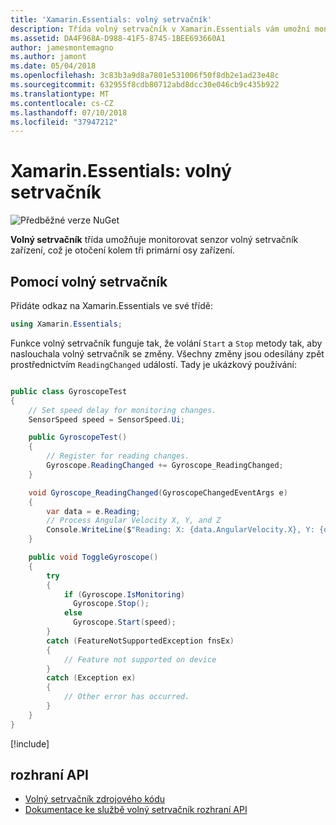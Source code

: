 ```yaml
---
title: 'Xamarin.Essentials: volný setrvačník'
description: Třída volný setrvačník v Xamarin.Essentials vám umožní monitorovat senzor volný setrvačník zařízení, která měří otočení kolem tři primární osy zařízení.
ms.assetid: DA4F968A-D988-41F5-8745-1BEE693660A1
author: jamesmontemagno
ms.author: jamont
ms.date: 05/04/2018
ms.openlocfilehash: 3c83b3a9d8a7801e531006f50f8db2e1ad23e48c
ms.sourcegitcommit: 632955f8cdb80712abd8dcc30e046cb9c435b922
ms.translationtype: MT
ms.contentlocale: cs-CZ
ms.lasthandoff: 07/10/2018
ms.locfileid: "37947212"
---
```

# <a name="xamarinessentials-gyroscope"></a>Xamarin.Essentials: volný setrvačník

![Předběžné verze NuGet](~/media/shared/pre-release.png)

**Volný setrvačník** třída umožňuje monitorovat senzor volný setrvačník zařízení, což je otočení kolem tři primární osy zařízení.

## <a name="using-gyroscope"></a>Pomocí volný setrvačník

Přidáte odkaz na Xamarin.Essentials ve své třídě:

```csharp
using Xamarin.Essentials;
```

Funkce volný setrvačník funguje tak, že volání `Start` a `Stop` metody tak, aby naslouchala volný setrvačník se změny. Všechny změny jsou odesílány zpět prostřednictvím `ReadingChanged` událostí. Tady je ukázkový používání:

```csharp

public class GyroscopeTest
{
    // Set speed delay for monitoring changes.
    SensorSpeed speed = SensorSpeed.Ui;

    public GyroscopeTest()
    {
        // Register for reading changes.
        Gyroscope.ReadingChanged += Gyroscope_ReadingChanged;
    }

    void Gyroscope_ReadingChanged(GyroscopeChangedEventArgs e)
    {
        var data = e.Reading;
        // Process Angular Velocity X, Y, and Z
        Console.WriteLine($"Reading: X: {data.AngularVelocity.X}, Y: {data.AngularVelocity.Y}, Z: {data.AngularVelocity.Z}");
    }

    public void ToggleGyroscope()
    {
        try
        {
            if (Gyroscope.IsMonitoring)
              Gyroscope.Stop();
            else
              Gyroscope.Start(speed);
        }
        catch (FeatureNotSupportedException fnsEx)
        {
            // Feature not supported on device
        }
        catch (Exception ex)
        {
            // Other error has occurred.
        }
    }
}
```

[!include[](~/essentials/includes/sensor-speed.md)]

## <a name="api"></a>rozhraní API

- [Volný setrvačník zdrojového kódu](https://github.com/xamarin/Essentials/tree/master/Xamarin.Essentials/Gyroscope)
- [Dokumentace ke službě volný setrvačník rozhraní API](xref:Xamarin.Essentials.Gyroscope)
